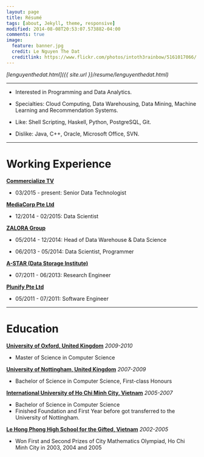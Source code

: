 ```yaml
---
layout: page
title: Résumé
tags: [about, Jekyll, theme, responsive]
modified: 2014-08-08T20:53:07.573882-04:00
comments: true
image:
  feature: banner.jpg
  credit: Le Nguyen The Dat
  creditlink: https://www.flickr.com/photos/intoth3rainbow/5161017066/
---
```

*[lenguyenthedat.html]({{ site.url }}/resume/lenguyenthedat.html)*

-----

* Interested in Programming and Data Analytics. 

* Specialties: Cloud Computing, Data Warehousing, Data Mining, Machine Learning and Recommendation Systems.

* Like: Shell Scripting, Haskell, Python, PostgreSQL, Git.

* Dislike: Java, C++, Oracle, Microsoft Office, SVN.

-----

Working Experience
==================

**[Commercialize TV](http://www.commercialize.tv)**

* 03/2015 - present: Senior Data Technologist

**[MediaCorp Pte Ltd](http://www.mediacorp.sg)**

* 12/2014 - 02/2015: Data Scientist

**[ZALORA Group](http://worldwide.zalora.com)**

* 05/2014 - 12/2014: Head of Data Warehouse & Data Science

* 06/2013 - 05/2014: Data Scientist, Programmer

**[A-STAR (Data Storage Institute)](http://www.dsi.a-star.edu.sg)**

* 07/2011 - 06/2013: Research Engineer

**[Plunify Pte Ltd](http://www.plunify.com)**

* 05/2011 - 07/2011: Software Engineer

-----

Education
==========

**[University of Oxford, United Kingdom](http://www.ox.ac.uk)**
_2009-2010_

* Master of Science in Computer Science

**[University of Nottingham, United Kingdom](http://www.nottingham.ac.uk)**
_2007-2009_

* Bachelor of Science in Computer Science, First-class Honours

**[International University of Ho Chi Minh City, Vietnam](http://www.hcmiu.edu.vn)**
_2005-2007_

* Bachelor of Science in Computer Science
* Finished Foundation and First Year before got transferred to the University of Nottingham.

**[Le Hong Phong High School for the Gifted, Vietnam](http://www.thpt-lehongphong-tphcm.edu.vn)**
_2002-2005_

* Won First and Second Prizes of City Mathematics Olympiad, Ho Chi Minh City in 2003, 2004 and 2005
